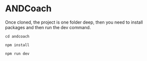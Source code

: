 # ANDCoach

Once cloned, the project is one folder deep, then you need to install packages and then run the dev command.

```cd andcoach```

```npm install```

```npm run dev```
